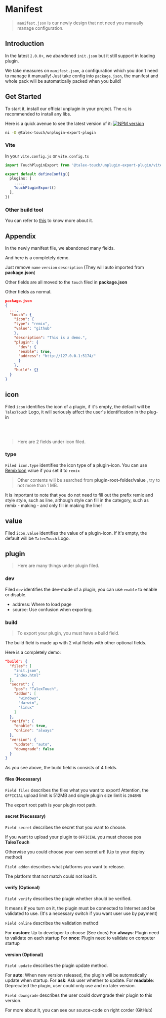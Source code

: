 # Manifest

> `manifest.json` is our newly design that not need you manually manage configuration.

## Introduction

In the latest `2.0.0+`, we abandoned `init.json` but it still support in loading plugin.

We take measures on `manifest.json`, a configuration which you don't need to manage it manually!
Just take config into `package.json`, the manifest and whole pack will be automatically packed when you build!

## Get Started

To start it, install our official unplugin in your project.
The `ni` is recommended to install any libs.

Here is a quick avenue to see the latest version of it: [![NPM version](https://img.shields.io/npm/v/@talex-touch/unplugin-export-plugin?color=a1b858&label=)](https://www.npmjs.com/package/unplugin-starter)

``` bash
ni -D @talex-touch/unplugin-export-plugin
```

### Vite

In your `vite.config.js` or `vite.config.ts`

``` ts
import TouchPluginExport from '@talex-touch/unplugin-export-plugin/vite'

export default defineConfig({
  plugins: [
    ....,
    TouchPluginExport()
  ],
})
```

### Other build tool

You can refer to [this](https://github.com/unjs/unplugin) to know more about it.

## Appendix

In the newly manifest file, we abandoned many fields.

And here is a completely demo.

Just remove `name` `version` `description` (They will auto imported from **package.json**)

Other fields are all moved to the `touch` filed in **package.json**

Other fields as normal.

``` JSON [Whole]
package.json
{
  ...,
  "touch": {
    "icon": {
    "type": "remix",
    "value": "github"
    },
    "description": "This is a demo.",
    "plugin": {
      "dev": {
      "enable": true,
      "address": "http://127.0.0.1:5174/"
      }
    },
    "build": {}
  }
}
```

## icon <Badge type="info" text="OPTIONAL" /> <Badge type="warning" text="Supposed" />

Filed `icon` identifies the icon of a plugin, if it's empty, the default will be `TalexTouch` Logo, it will seriously affect the user's identification in the plug-in

<br />
<br />

> Here are 2 fields under icon filed.

### type <Badge type="info" text="OPTIONAL" />

`Filed icon.type` identifies the icon type of a plugin-icon. You can use [RemixIcon](https://remixicon.com/) value if you set it to `remix`

> Other contents will be searched from **plugin-root-folder/value** , try to not more than 1 MB.

It is important to note that you do not need to fill out the prefix remix and style style, such as line, although style can fill in the category, such as remix - making - and only fill in making the line!

## value <Badge type="info" text="OPTIONAL" /> <Badge type="warning" text="Supposed" />

Filed `icon.value` identifies the value of a plugin-icon. If it's empty, the default will be `TalexTouch` Logo.

## plugin <Badge type="info" text="OPTIONAL" />

> Here are many things under plugin filed.

### dev <Badge type="danger" text="Beta" />

Filed `dev` identifies the dev-mode of a plugin, you can use `enable` to enable or disable.

- address: Where to load page
- source: Use confusion when exporting. <Badge type="danger" text="Beta" />

### build

> To export your plugin, you must have a build field.

The build field is made up with 2 vital fields with other optional fields.

Here is a completely demo:

``` JSON
"build": {
  "files": [
    "init.json",
    "index.html"
  ],
  "secret": {
    "pos": "TalexTouch",
    "addon": [
      "windows",
      "darwin",
      "linux"
    ]
  },
  "verify": {
    "enable": true,
    "online": "always"
  },
  "version": {
    "update": "auto",
    "downgrade": false
  }
}
```

As you see above, the build field is consists of 4 fields.

#### files (Necessary)

`Field files` describes the files what you want to export!
Attention, the `OFFICIAL` upload limit is 512MB and single plugin size limit is `2048MB`

The export root path is your plugin root path.

#### secret (Necessary)

`Field secret` describes the secret that you want to choose.

If you want to upload your plugin to `OFFICIAL` you must choose pos **TalexTouch**

Otherwise you could choose your own secret url! (Up to your deploy method)

`Field addon` describes what platforms you want to release.

The platform that not match could not load it.

#### verify (Optional)

`Field verify` describes the plugin whether should be verified.

It means if you turn on it, the plugin must be connected to Internet and be validated to use.
(It's a necessary switch if you want user use by payment)

`Field online` describes the validation method

For **custom**: Up to developer to choose (See docs)
For **always**: Plugin need to validate on each startup
For **once**: Plugin need to validate on computer startup

#### version (Optional)

`Field update` describes the plugin update method.

For **auto**: When new version released, the plugin will be automatically update when startup.
For **ask**: Ask user whether to update.
For **readable**: Deprecated the plugin, user could only use and no later version.

`Field downgrade` describes the user could downgrade their plugin to this version.

For more about it, you can see our source-code on right corder (GitHub)
